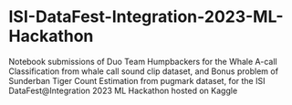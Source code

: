 # ISI-DataFest-Integration-2023-ML-Hackathon
Notebook submissions of Duo Team Humpbackers for the Whale A-call Classification from whale call sound clip dataset, and Bonus problem of Sunderban Tiger Count Estimation from pugmark dataset, for the ISI DataFest@Integration 2023 ML Hackathon hosted on Kaggle
